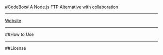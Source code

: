 #CodeBox#
A Node.js FTP Alternative with collaboration
____
[Website](http://pricemc.github.io/CodeBox/)
____
##How to Use

____
##License